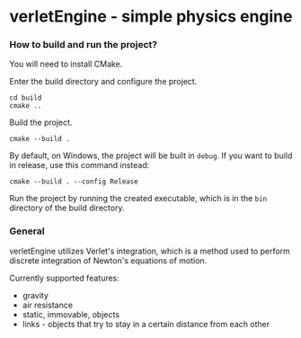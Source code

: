 # verletEngine - simple physics engine
### How to build and run the project?

You will need to install CMake.

Enter the build directory and configure the project.

```
cd build
cmake ..
```

Build the project.
```
cmake --build .
```

By default, on Windows, the project will be built in `debug`. If you want to build
in release, use this command instead:
```
cmake --build . --config Release
```

Run the project by running the created executable, which is in the `bin` directory
of the build directory.

### General

verletEngine utilizes Verlet's integration, which is a method used to perform discrete integration
of Newton's equations of motion.

Currently supported features:
- gravity
- air resistance
- static, immovable, objects
- links - objects that try to stay in a certain distance from each other
